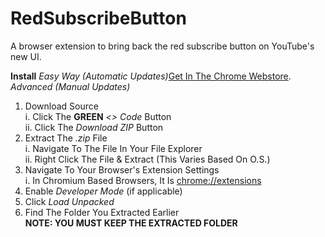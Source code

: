 # RedSubscribeButton
A browser extension to bring back the red subscribe button on YouTube's new UI. 

**Install**
*Easy Way (Automatic Updates)*[Get In The Chrome Webstore](https://chrome.google.com/webstore/detail/return-the-red-subscribe/jelocjcknmhfifcapebeibnolciholbl).
*Advanced (Manual Updates)*
1. Download Source
<br>i. Click The **GREEN** *<> Code* Button
<br>ii. Click The *Download ZIP* Button
2. Extract The *.zip* File
<br>i. Navigate To The File In Your File Explorer
<br>ii. Right Click The File & Extract (This Varies Based On O.S.)
4. Navigate To Your Browser's Extension Settings
<br>i. In Chromium Based Browsers, It Is [chrome://extensions](chrome://extensions)
4. Enable *Developer Mode* (if applicable)
5. Click *Load Unpacked*
6. Find The Folder You Extracted Earlier
<br>**NOTE: YOU MUST KEEP THE EXTRACTED FOLDER**
